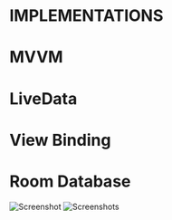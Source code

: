 
# IMPLEMENTATIONS

# MVVM
# LiveData
# View Binding
# Room Database

![Screenshot](https://user-images.githubusercontent.com/93154761/183245939-d9b6bde1-cf5a-421a-92d2-46f66d962957.png)
![Screenshots](https://user-images.githubusercontent.com/93154761/183246890-62f2015e-a503-4426-8b95-475b9574af2f.png)
